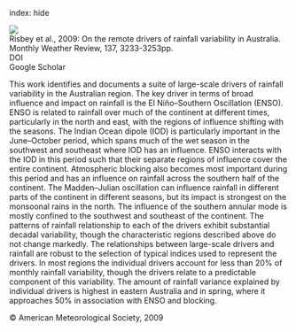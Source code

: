 index: hide

<div class="Citation">
    <div class="Citation-thumb CitationThumb-linked"  data-href="https://doi.org/10.1175/2009mwr2861.1">
      <img src="https://static.claimspace.cloud/climate-study-static/refs/thumbs/14/Risbey_et_al_2009-thumb.png" />
    </div>

  <div class="Citation-body">
    <div class="Citation-text">Risbey et al., 2009: On the remote drivers of rainfall variability in Australia. <span class="Article-journal">Monthly Weather Review, </span><span class="Article-volume">137, </span>3233-3253pp.</div>
    <div class="Citation-links">
      <div class="CitationLink" data-href="https://doi.org/10.1175/2009mwr2861.1">
        <div class="CitationLink-icon CitationLink-Doi"></div>
        <div class="CitationLink-text">DOI</div>
      </div>
      <div class="CitationLink" data-href="https://scholar.google.com/scholar?q=10.1175/2009mwr2861.1">
        <div class="CitationLink-icon CitationLink-Scholar"></div>
        <div class="CitationLink-text">Google Scholar</div>
      </div>
    </div>
  </div>
</div>

This work identifies and documents a suite of large-scale drivers of rainfall variability in the Australian region. The key driver in terms of broad influence and impact on rainfall is the El Niño–Southern Oscillation (ENSO). ENSO is related to rainfall over much of the continent at different times, particularly in the north and east, with the regions of influence shifting with the seasons. The Indian Ocean dipole (IOD) is particularly important in the June–October period, which spans much of the wet season in the southwest and southeast where IOD has an influence. ENSO interacts with the IOD in this period such that their separate regions of influence cover the entire continent. Atmospheric blocking also becomes most important during this period and has an influence on rainfall across the southern half of the continent. The Madden–Julian oscillation can influence rainfall in different parts of the continent in different seasons, but its impact is strongest on the monsoonal rains in the north. The influence of the southern annular mode is mostly confined to the southwest and southeast of the continent. The patterns of rainfall relationship to each of the drivers exhibit substantial decadal variability, though the characteristic regions described above do not change markedly. The relationships between large-scale drivers and rainfall are robust to the selection of typical indices used to represent the drivers. In most regions the individual drivers account for less than 20% of monthly rainfall variability, though the drivers relate to a predictable component of this variability. The amount of rainfall variance explained by individual drivers is highest in eastern Australia and in spring, where it approaches 50% in association with ENSO and blocking.

<div class="Citation-copy">
&copy; American Meteorological Society, 2009
</div>